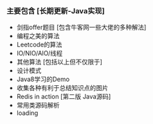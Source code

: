 ### 主要包含  [长期更新-Java实现]

* 剑指offer题目  [包含牛客网一些大佬的多种解法]
* 编程之美的算法
* Leetcode的算法
* IO/NIO/AIO/线程
* 其他算法 [包括以上但不仅限于]
* 设计模式
* Java8学习的Demo
* 收集各种有利于总结知识点的图片
* Redis in action [第二版 Java源码]
* 常用类源码解析
* loading
 
